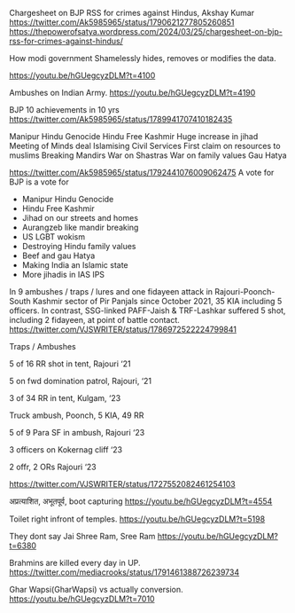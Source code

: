 


Chargesheet on BJP RSS for crimes against Hindus, Akshay Kumar
https://twitter.com/Ak5985965/status/1790621277805260851
https://thepowerofsatya.wordpress.com/2024/03/25/chargesheet-on-bjp-rss-for-crimes-against-hindus/


How modi government Shamelessly hides, removes or modifies the data.

https://youtu.be/hGUegcyzDLM?t=4100


Ambushes on Indian Army.
https://youtu.be/hGUegcyzDLM?t=4190

BJP 10 achievements in 10 yrs
https://twitter.com/Ak5985965/status/1789941707410182435

Manipur Hindu Genocide
Hindu Free Kashmir
Huge increase in jihad
Meeting of Minds deal
Islamising Civil Services
First claim on resources to muslims
Breaking Mandirs
War on Shastras
War on family values
Gau Hatya

https://twitter.com/Ak5985965/status/1792441076009062475
A vote for BJP is a vote for 

- Manipur Hindu Genocide
- Hindu Free Kashmir
- Jihad on our streets and homes
- Aurangzeb like mandir breaking 
- US LGBT wokism
- Destroying Hindu family values
- Beef and gau Hatya
- Making India an Islamic state
- More jihadis in IAS IPS


In 9 ambushes / traps / lures and one fidayeen attack in Rajouri-Poonch-South Kashmir sector of Pir Panjals since October 2021, 35 KIA including 5 officers.
In contrast, SSG-linked PAFF-Jaish & TRF-Lashkar suffered 5 shot, including 2 fidayeen, at point of battle contact.
https://twitter.com/VJSWRITER/status/1786972522224799841


Traps / Ambushes

5 of 16 RR shot in tent, Rajouri ‘21

5 on fwd domination patrol, Rajouri, ‘21

3 of 34 RR in tent, Kulgam, ‘23

Truck ambush, Poonch, 5 KIA, 49 RR 

5 of 9 Para SF in ambush, Rajouri ‘23

3 officers on Kokernag cliff ‘23

2 offr, 2 ORs Rajouri ‘23

https://twitter.com/VJSWRITER/status/1727552082461254103


अप्रत्याशित, अभूतपूर्व, boot capturing
https://youtu.be/hGUegcyzDLM?t=4554


Toilet right infront of temples.
https://youtu.be/hGUegcyzDLM?t=5198


They dont say Jai Shree Ram, Sree Ram
https://youtu.be/hGUegcyzDLM?t=6380


 Brahmins are killed every day in UP.
https://twitter.com/mediacrooks/status/1791461388726239734


Ghar Wapsi(GharWapsi) vs actually conversion.
https://youtu.be/hGUegcyzDLM?t=7010 

